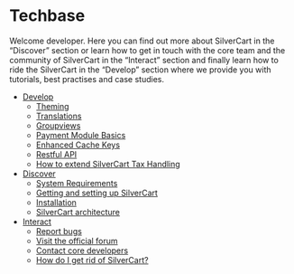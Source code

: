 # Techbase

Welcome developer. Here you can find out more about SilverCart in the “Discover” section or learn how to get in touch with the core team and the community of SilverCart in the “Interact” section and 
finally learn how to ride the SilverCart in the “Develop” section where we provide you with tutorials, best practises and case studies. 


 * [Develop](Develop/index)
   * [Theming](Develop/1-Theming)
   * [Translations](Develop/2-Translations)
   * [Groupviews](Develop/4-Groupviews)
   * [Payment Module Basics](Develop/5-Payment-Module-Basics)
   * [Enhanced Cache Keys](Develop/6-Enhanced-Cache-Keys)
   * [Restful API](Develop/7-Restful-API)
   * [How to extend SilverCart Tax Handling](Develop/8-How-to-extend-SilverCart-Tax-Handling)
 * [Discover](Discover/index)
   * [System Requirements](Discover/1-System-Requirements)
   * [Getting and setting up SilverCart](Discover/2-Getting-and-setting-up-Silvercart)
   * [Installation](Discover/Installation#installation)
   * [SilverCart architecture](Discover/SilverCart-Architecture#silvercart-architecture)
 * [Interact](Interact/index)
   * [Report bugs](Interact/1-Report-bugs)
   * [Visit the official forum](Interact/2-Visit-the-offical-Forum#visit-the-offical-forum)
   * [Contact core developers](Interact/3-Contact-core-developers)
   * [How do I get rid of SilverCart?](Interact/4-How-do-I-get-rid-of-SilverCart)
   
